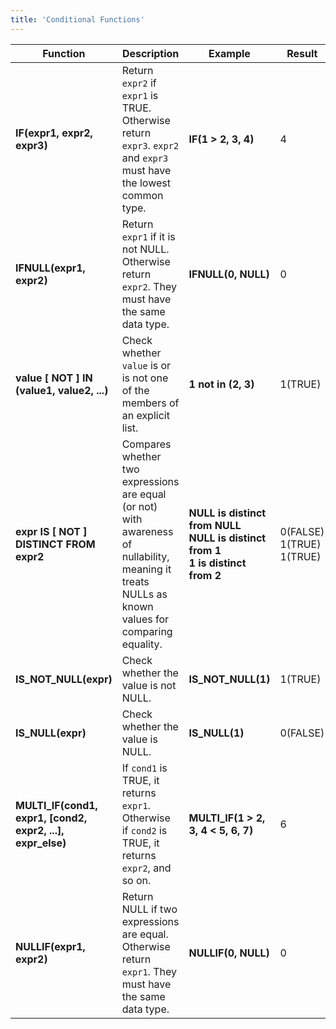 ```yaml
---
title: 'Conditional Functions'
---
```


| Function                                                   | Description                                                                                                                                        | Example                                                                                     | Result                   |
|------------------------------------------------------------|----------------------------------------------------------------------------------------------------------------------------------------------------|---------------------------------------------------------------------------------------------|--------------------------|
| **IF(expr1, expr2, expr3)**                                | Return `expr2` if `expr1` is TRUE. Otherwise return `expr3`. `expr2` and `expr3` must have the lowest common type.                                 | **IF(1 > 2, 3, 4)**                                                                         | 4                        |
| **IFNULL(expr1, expr2)**                                   | Return `expr1` if it is not NULL. Otherwise return `expr2`. They must have the same data type.                                                     | **IFNULL(0, NULL)**                                                                         | 0                        |
| **value [ NOT ] IN (value1, value2, ...)**                 | Check whether `value` is or is not one of the members of an explicit list.                                                                         | **1 not in (2, 3)**                                                                         | 1(TRUE)                  |
| **expr IS [ NOT ] DISTINCT FROM expr2**                    | Compares whether two expressions are equal (or not) with awareness of nullability, meaning it treats NULLs as known values for comparing equality. | **NULL is distinct from NULL**<br> **NULL is distinct from 1**<br> **1 is distinct from 2** | 0(FALSE) 1(TRUE) 1(TRUE) |
| **IS_NOT_NULL(expr)**                                      | Check whether the value is not NULL.                                                                                                               | **IS_NOT_NULL(1)**                                                                          | 1(TRUE)                  |
| **IS_NULL(expr)**                                          | Check whether the value is NULL.                                                                                                                   | **IS_NULL(1)**                                                                              | 0(FALSE)                 |
| **MULTI_IF(cond1, expr1, [cond2, expr2, ...], expr_else)** | If `cond1` is TRUE, it returns `expr1`. Otherwise if `cond2` is TRUE, it returns `expr2`, and so on.                                               | **MULTI_IF(1 > 2, 3, 4 < 5, 6, 7)**                                                         | 6                        |
| **NULLIF(expr1, expr2)**                                   | Return NULL if two expressions are equal. Otherwise return `expr1`. They must have the same data type.                                             | **NULLIF(0, NULL)**                                                                         | 0                        |